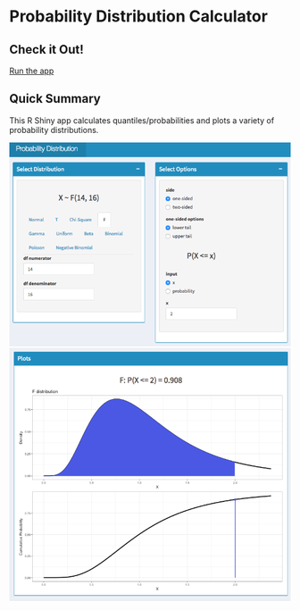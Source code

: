 # Probability Distribution Calculator

## Check it Out!

[Run the app](https://jennynguyen.shinyapps.io/probability_distribution_calculator/)

## Quick Summary

This R Shiny app calculates quantiles/probabilities and plots a variety of probability distributions. 

![screenshot of display 1](images/app_screenshot1.jpg)
![screenshot of display 2](images/app_screenshot2.jpg)
